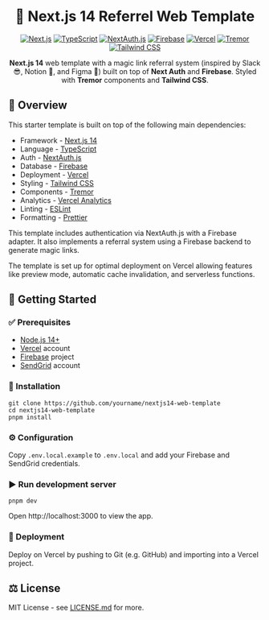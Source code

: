 <div align="center">

# 🚀 Next.js 14 Referrel Web Template

[![Next.js](https://img.shields.io/badge/Next.js-14-black?style=for-the-badge&logo=nextdotjs)](https://nextjs.org/) 
[![TypeScript](https://img.shields.io/badge/TypeScript-blue?style=for-the-badge&logo=typescript&logoColor=white)](https://www.typescriptlang.org/)
[![NextAuth.js](https://img.shields.io/badge/NextAuth.js-black?style=for-the-badge&logo=nextauth&logoColor=white)](https://next-auth.js.org/)
[![Firebase](https://img.shields.io/badge/Firebase-FFCA28?style=for-the-badge&logo=firebase&logoColor=black)](https://firebase.google.com/)
[![Vercel](https://img.shields.io/badge/Vercel-000000?style=for-the-badge&logo=vercel&logoColor=white)](https://vercel.com/)
[![Tremor](https://img.shields.io/badge/Tremor-FD0061?style=for-the-badge)](https://www.tremor.so)
[![Tailwind CSS](https://img.shields.io/badge/Tailwind_CSS-3-38B2AC?style=for-the-badge&logo=tailwind-css&logoColor=white)](https://tailwindcss.com/)

**Next.js 14** web template with a magic link referral system (inspired by Slack 😎, Notion 📝, and Figma 🎨) built on top of **Next Auth** and **Firebase**. Styled with **Tremor** components and  **Tailwind CSS**.

</div>

## 🚩 Overview  

This starter template is built on top of the following main dependencies:

- Framework - [Next.js 14](https://nextjs.org/14)
- Language - [TypeScript](https://www.typescriptlang.org)
- Auth - [NextAuth.js](https://next-auth.js.org)  
- Database - [Firebase](https://firebase.google.com)  
- Deployment - [Vercel](https://vercel.com/docs/concepts/next.js/overview)
- Styling - [Tailwind CSS](https://tailwindcss.com)
- Components - [Tremor](https://www.tremor.so)
- Analytics - [Vercel Analytics](https://vercel.com/analytics)
- Linting - [ESLint](https://eslint.org)  
- Formatting - [Prettier](https://prettier.io)  

This template includes authentication via NextAuth.js with a Firebase adapter. It also implements a referral system using a Firebase backend to generate magic links.  

The template is set up for optimal deployment on Vercel allowing features like preview mode, automatic cache invalidation, and serverless functions.  

## 🚀 Getting Started   

### ✅ Prerequisites  

- [Node.js 14+](https://nodejs.org/en)  
- [Vercel](https://vercel.com) account
- [Firebase](https://firebase.google.com/) project
- [SendGrid](https://sendgrid.com/en-us) account  

### 📂 Installation

```  
git clone https://github.com/yourname/nextjs14-web-template  
cd nextjs14-web-template
pnpm install  
```

### ⚙️ Configuration  

Copy `.env.local.example` to `.env.local` and add your Firebase and SendGrid credentials.  

### ▶️ Run development server

```
pnpm dev
```   

Open http://localhost:3000 to view the app.  

### 🚢 Deployment  

Deploy on Vercel by pushing to Git (e.g. GitHub) and importing into a Vercel project.  

## ⚖️ License  

MIT License - see [LICENSE.md](LICENSE.md) for more.